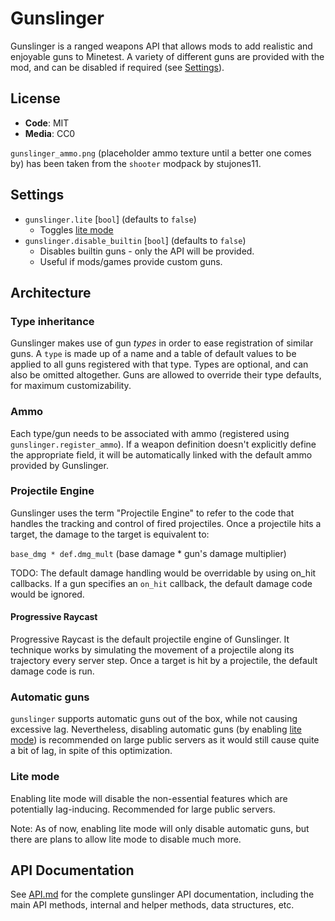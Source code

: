 # Gunslinger

Gunslinger is a ranged weapons API that allows mods to add realistic and
enjoyable guns to Minetest. A variety of different guns are provided with the
mod, and can be disabled if required (see [Settings](#settings)).

## License

- **Code**: MIT
- **Media**: CC0

`gunslinger_ammo.png` (placeholder ammo texture until a better one comes by) has
been taken from the `shooter` modpack by stujones11.

## Settings

- `gunslinger.lite` [`bool`] (defaults to `false`)
  - Toggles [lite mode](#lite-mode)
- `gunslinger.disable_builtin` [`bool`] (defaults to `false`)
  - Disables builtin guns - only the API will be provided.
  - Useful if mods/games provide custom guns.

## Architecture

### Type inheritance

Gunslinger makes use of gun _types_ in order to ease registration of similar
guns. A `type` is made up of a name and a table of default values to be applied
to all guns registered with that type. Types are optional, and can also be
omitted altogether. Guns are allowed to override their type defaults, for
maximum customizability.

### Ammo

Each type/gun needs to be associated with ammo (registered using
`gunslinger.register_ammo`). If a weapon definition doesn't explicitly define the
appropriate field, it will be automatically linked with the default ammo provided
by Gunslinger.

### Projectile Engine

Gunslinger uses the term "Projectile Engine" to refer to the code that handles
the tracking and control of fired projectiles. Once a projectile hits a target,
the damage to the target is equivalent to:

`base_dmg * def.dmg_mult` (base damage * gun's damage multiplier)

TODO: The default damage handling would be overridable by using on_hit callbacks.
If a gun specifies an `on_hit` callback, the default damage code would be
ignored.

#### Progressive Raycast

Progressive Raycast is the default projectile engine of Gunslinger. It technique
works by simulating the movement of a projectile along its trajectory every
server step. Once a target is hit by a projectile, the default damage code is run.

### Automatic guns

`gunslinger` supports automatic guns out of the box, while not causing excessive
lag. Nevertheless, disabling automatic guns (by enabling [lite mode](###Lite-mode))
is recommended on large public servers as it would still cause quite a bit of
lag, in spite of this optimization.

### Lite mode

Enabling lite mode will disable the non-essential features which are potentially
lag-inducing. Recommended for large public servers.

Note: As of now, enabling lite mode will only disable automatic guns, but there
are plans to allow lite mode to disable much more.

## API Documentation

See [API.md](API.md) for the complete gunslinger API documentation, including
the main API methods, internal and helper methods, data structures, etc.
